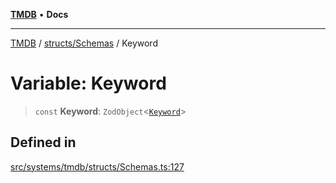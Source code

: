 [**TMDB**](../../../README.md) • **Docs**

***

[TMDB](../../../README.md) / [structs/Schemas](../README.md) / Keyword

# Variable: Keyword

> `const` **Keyword**: `ZodObject`\<[`Keyword`](../type-aliases/Keyword.md)\>

## Defined in

[src/systems/tmdb/structs/Schemas.ts:127](https://github.com/Norviah/media-hub/blob/b0accce5c447ccf1a18696f3cb0baef1f5bd16be/src/systems/tmdb/structs/Schemas.ts#L127)
